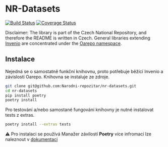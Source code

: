 # NR-Datasets

[![Build Status](https://travis-ci.org/Narodni-repozitar/nr-datasets.svg?branch=master)](https://travis-ci.org/Narodni-repozitar/nr-datasets)
[![Coverage Status](https://coveralls.io/repos/github/Narodni-repozitar/nr-datasets/badge.svg?branch=master)](https://coveralls.io/github/Narodni-repozitar/nr-datasets?branch=master)


Disclaimer: The library is part of the Czech National Repository, and therefore the README is written in Czech.
General libraries extending [Invenio](https://github.com/inveniosoftware) are concentrated under the [Oarepo
 namespace](https://github.com/oarepo).

  ## Instalace

 Nejedná se o samostatně funkční knihovnu, proto potřebuje běžící Invenio a závislosti Oarepo.
 Knihovna se instaluje ze zdroje.

 ```bash
git clone git@github.com:Narodni-repozitar/nr-datasets.git
cd nr-datasets
pip install poetry
poetry install
```

Pro testování a/nebo samostané fungování knihovny je nutné instalovat tests z extras.

```bash
poetry install --extras tests
```

:warning: Pro instalaci se používá Manažer závilostí **Poetry** více infromací lze naleznout v
[dokumentaci](https://python-poetry.org/docs/)

